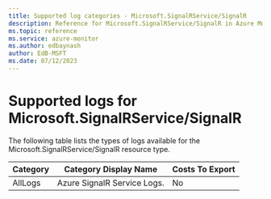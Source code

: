 ```yaml
---
title: Supported log categories - Microsoft.SignalRService/SignalR
description: Reference for Microsoft.SignalRService/SignalR in Azure Monitor Logs.
ms.topic: reference
ms.service: azure-monitor
ms.author: edbaynash
author: EdB-MSFT
ms.date: 07/12/2023
---
```

# Supported logs for Microsoft.SignalRService/SignalR  
<!-- Data source : naam-->


  The following table lists the types of logs available for the Microsoft.SignalRService/SignalR resource type.

|Category|Category Display Name|Costs To Export|
|---|---|---|
|AllLogs |Azure SignalR Service Logs. |No |


<!--Gen Date:  Wed Jul 12 2023 17:59:09 GMT+0300 (Israel Daylight Time)-->